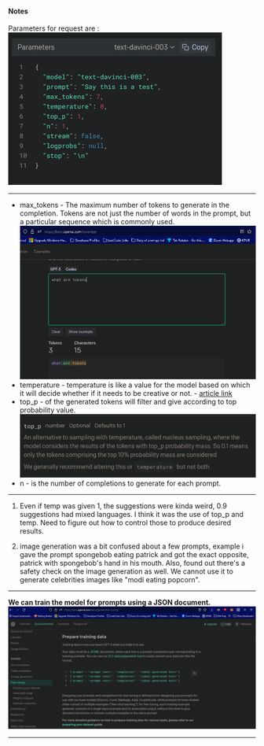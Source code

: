 #### Notes

Parameters for request are :
![requestparams.png](images/request%20params%20for%20text%20completion.png)

<hr />

- max_tokens - The maximum number of tokens to generate in the completion. Tokens are not just the number of words in the prompt, but a particular sequence which is commonly used.
![tokens.png](images/tokens.png)
- temperature - temperature is like a value for the model based on which it will decide whether if it needs to be creative or not. - [article link](https://towardsdatascience.com/how-to-sample-from-language-models-682bceb97277)
- top_p - of the generated tokens will filter and give according to top probability value.
![top_p.png](images/topp.png)
- n - is the number of completions to generate for each prompt.

<hr />

1. Even if temp was given 1, the suggestions were kinda weird, 0.9 suggestions had mixed languages. I think it was the use of top_p and temp. Need to figure out how to control those to produce desired results.

2. image generation was a bit confused about a few prompts, example i gave the prompt spongebob eating patrick and got the exact opposite, patrick with spongebob's hand in his mouth. Also, found out there's a safety check on the image generation as well. We cannot use it to generate celebrities images like "modi eating popcorn".

<hr />

**We can train the model for prompts using a JSON document.**
![fine tuning.png](images/fine%20tuning.png)
<hr />
